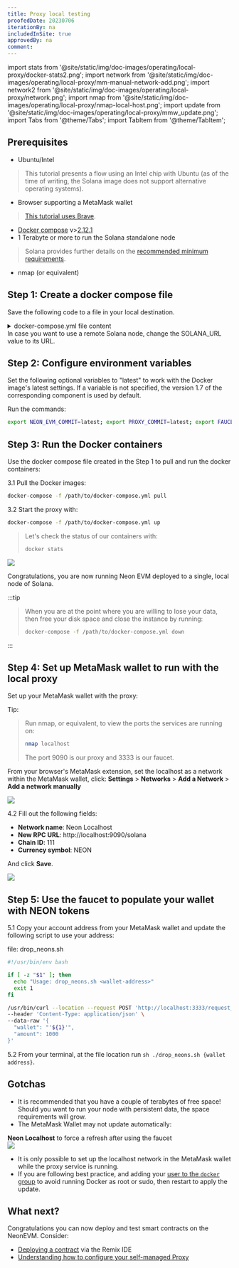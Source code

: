 ```yaml
---
title: Proxy local testing
proofedDate: 20230706
iterationBy: na
includedInSite: true
approvedBy: na
comment: 
---
```


import stats from '@site/static/img/doc-images/operating/local-proxy/docker-stats2.png';
import network from '@site/static/img/doc-images/operating/local-proxy/mm-manual-network-add.png';
import network2 from '@site/static/img/doc-images/operating/local-proxy/network.png';
import nmap from '@site/static/img/doc-images/operating/local-proxy/nmap-local-host.png'; 
import update from '@site/static/img/doc-images/operating/local-proxy/mmw_update.png'; 
import Tabs from '@theme/Tabs';
import TabItem from '@theme/TabItem';


## Prerequisites

- Ubuntu/Intel
> This tutorial presents a flow using an Intel chip with Ubuntu (as of the time of writing, the Solana image does not support alternative operating systems).
- Browser supporting a MetaMask wallet 
> [This tutorial uses Brave](https://brave.com/linux/).
- [Docker compose](https://docs.docker.com/compose/install/) v>[2.12.1](https://docs.docker.com/compose/release-notes/#2121)
- 1 Terabyte or more to run the Solana standalone node
> Solana provides further details on the [recommended minimum requirements](https://docs.solana.com/ru/running-validator/validator-reqs).
- nmap (or equivalent)


## Step 1: Create a docker compose file

<!-- Clone the Neon Proxy for Solana: https://github.com/neonlabsorg/proxy-model.py and change directory (`cd`) into the folder. -->
Save the following code to a file in your local destination.
<span style="padding-left: 20px; font-style: italic;"> 
<details>
<summary>docker-compose.yml file content</summary>

```YAML
version: "3"

services:
  solana:
    container_name: solana
    image: neonlabsorg/evm_loader:${NEON_EVM_COMMIT:-v1.7.2}
    environment:
      SOLANA_URL: http://solana:8899
      RUST_LOG: solana_runtime::system_instruction_processor=trace,solana_runtime::message_processor=debug,solana_bpf_loader=debug,solana_rbpf=debug
    hostname: solana
    expose:
      - "8899"
      - "9900"
      - "8900"
      - "8001"
      - "8001-8009/udp"
    networks:
      - net
    ports:
      - 8899:8899
      - 8900:8900
    healthcheck:
      # Must be available from outside (calling without -u causes premature result)
      test: [ CMD-SHELL, "./wait-for-neon.sh" ]
      interval: 5s
      timeout: 5s
      retries: 20
      start_period: 5s
    entrypoint: /opt/solana-run-neon.sh

  neon_test_invoke_program_loader:
    container_name: neon_test_invoke_program_loader
    image: neonlabsorg/neon_test_invoke_program:develop
    environment:
      SOLANA_URL: http://solana:8899
    networks:
      - net
    depends_on:
      solana:
        condition: service_healthy
    entrypoint: /opt/neon-test-invoke-program.sh

  postgres:
    container_name: postgres
    image: postgres:15.3
    command: postgres -c 'max_connections=1000'
    environment:
      POSTGRES_DB: neon-db
      POSTGRES_USER: neon-proxy
      POSTGRES_PASSWORD: neon-proxy-pass
    hostname: postgres
    healthcheck:
      test: [ CMD-SHELL, "pg_isready -h postgres -p 5432" ]
      interval: 3s
      timeout: 3s
      retries: 10
      start_period: 5s
    expose:
      - "5432"
    ports:
      - "5432"
    networks:
      - net

  dbcreation:
    container_name: dbcreation
    image: neonlabsorg/proxy:${PROXY_COMMIT:-v1.7.9}
    environment:
      SOLANA_URL: http://solana:8899
      POSTGRES_DB: neon-db
      POSTGRES_USER: neon-proxy
      POSTGRES_PASSWORD: neon-proxy-pass
      POSTGRES_HOST: postgres
    entrypoint: /bin/sh
    command: proxy/run-dbcreation.sh
    networks:
      - net
    depends_on:
      postgres:
        condition: service_healthy

  proxy:
    container_name: proxy
    image: neonlabsorg/proxy:${PROXY_COMMIT:-v1.7.9}
    environment:
      SOLANA_URL: http://solana:8899
      FAUCET_URL: http://faucet:3333
      PROXY_URL: http://proxy:9090/solana
      POSTGRES_DB: neon-db
      POSTGRES_USER: neon-proxy
      POSTGRES_PASSWORD: neon-proxy-pass
      POSTGRES_HOST: postgres
      NEON_CLI_DEBUG_LOG: "YES"
      FUZZ_FAIL_PCT: 0
      GATHER_STATISTICS: "YES"
      CONFIG: ci
      MIN_OPERATOR_BALANCE_TO_WARN: 4565760000 # = 913152000 * 5 (5 storage accounts) = 4.56576 SOL
      MIN_OPERATOR_BALANCE_TO_ERR: 913152000 # = solana rent 131072 (= Rent-exempt minimum: 0.913152 SOL) SOLs to create a storage
      PP_SOLANA_URL: ${CI_PP_SOLANA_URL:-https://api.devnet.solana.com}
      PYTH_MAPPING_ACCOUNT: ${CI_PYTH_MAPPING_ACCOUNT:-BmA9Z6FjioHJPpjT39QazZyhDRUdZy2ezwx4GiDdE2u2}
      GAS_PRICE_SLIPPAGE: 0.3
      ENABLE_PRIVATE_API: "NO"
      ALLOW_UNDERPRICED_TX_WITHOUT_CHAINID: "YES"
      LOG_FULL_OBJECT_INFO: "NO"
      EVM_LOADER: 53DfF883gyixYNXnM7s5xhdeyV8mVk9T4i2hGV9vG9io
      RUST_BACKTRACE: ${RUST_BACKTRACE:-0}
      COMMIT_LEVEL: "Confirmed"
      SOLANA_KEY_FOR_EVM_CONFIG: "BMp6gEnveANdvSvspESJUrNczuHz1GF5UQKjVLCkAZih"
    hostname: proxy
    depends_on:
      solana:
        condition: service_healthy
      dbcreation:
        condition: service_completed_successfully
    ports:
      - 9090:9090
      - 8881:8888
    expose:
      - "8888"
      - "9090"
    networks:
      - net
    entrypoint: proxy/run-test-proxy.sh
    healthcheck:
      test: [ CMD-SHELL, "/opt/health_check_proxy.sh" ]
      interval: 5s
      timeout: 3s
      retries: 20
      start_period: 5s

  faucet:
    container_name: faucet
    image: neonlabsorg/faucet:${FAUCET_COMMIT:-v1.7.x}
    environment:
      FAUCET_RPC_BIND: 0.0.0.0
      FAUCET_RPC_PORT: 3333
      FAUCET_WEB3_ENABLE: 'true'
      WEB3_RPC_URL: http://solana:8899
      WEB3_PRIVATE_KEY: 0x4deacb079b4714c38f39508aa8900039f2721ed8686835d43347ba9267da767b
      NEON_ERC20_TOKENS: '["0xB521b9F3484deF53545F276F1DAA50ef0Ca82E2d", "0x8a2a66CA0E5D491A001957edD45A6350bC76D708", "0x914782059DC42d4E590aeFCfdbF004B2EcBB9fAA", "0x7A7510b9b18241C788a7aAE8299D1fA6010D8128"]'
      NEON_ERC20_MAX_AMOUNT: 1000
      FAUCET_SOLANA_ENABLE: 'true'
      SOLANA_URL: http://solana:8899
      NEON_OPERATOR_KEYFILE: /root/.config/solana/id.json
      NEON_ETH_MAX_AMOUNT: 50000
      TEST_FAUCET_INIT_NEON_BALANCE: 100000000
      EVM_LOADER: 53DfF883gyixYNXnM7s5xhdeyV8mVk9T4i2hGV9vG9io
      NEON_TOKEN_MINT: HPsV9Deocecw3GeZv1FkAPNCBRfuVyfw9MMwjwRe1xaU
      NEON_TOKEN_MINT_DECIMALS: 9
      SOLANA_COMMITMENT: confirmed
      RUST_BACKTRACE: ${RUST_BACKTRACE:-0}
    hostname: faucet
    ports:
      - 3333:3333
    expose:
      - "3333"
    networks:
      - net
    entrypoint: ./run-test-faucet.sh
    depends_on:
      solana:
        condition: service_healthy

  indexer:
    container_name: indexer
    image: neonlabsorg/proxy:${PROXY_COMMIT:-v1.7.9}
    environment:
      SOLANA_URL: http://solana:8899
      POSTGRES_DB: neon-db
      POSTGRES_USER: neon-proxy
      POSTGRES_PASSWORD: neon-proxy-pass
      POSTGRES_HOST: postgres
      POSTGRES_TIMEOUT: 5
      GATHER_STATISTICS: "YES"
      LOG_FULL_OBJECT_INFO: "NO"
      CONFIG: ci
      EVM_LOADER: 53DfF883gyixYNXnM7s5xhdeyV8mVk9T4i2hGV9vG9io
      START_SLOT: latest
      REINDEX_START_SLOT: continue
    hostname: indexer
    depends_on:
      solana:
        condition: service_healthy
      dbcreation:
        condition: service_completed_successfully
    expose:
      - "8887"
    ports:
      - 8882:8888
    networks:
      - net
    entrypoint: proxy/run-indexer.sh

networks:
  net:
```
</details> </span>
In case you want to use a remote Solana node, change the SOLANA_URL value to its URL.

## Step 2: Configure environment variables

Set the following optional variables to "latest" to work with the Docker image's latest settings. If a variable is not specified, the version 1.7 of the corresponding component is used by default.

Run the commands: 

```bash
export NEON_EVM_COMMIT=latest; export PROXY_COMMIT=latest; export FAUCET_COMMIT=latest
```

## Step 3: Run the Docker containers 

Use the docker compose file created in the Step 1 to pull and run the docker containers:

3.1 Pull the Docker images:

```bash
docker-compose -f /path/to/docker-compose.yml pull
```

3.2 Start the proxy with:

```bash
docker-compose -f /path/to/docker-compose.yml up
```


<Tabs>
  <TabItem value="View" label="Code" default>

> Let's check the status of our containers with: 
> 
> ```bash
> docker stats
> ```
>

</TabItem>
<TabItem value="Retrieve" label="Outcome" default>
  
<div className='neon-img-box-300' style={{textAlign: 'center', width: 900, display: 'block', margin: 'auto'}}>
<img src={stats} />
</div>

</TabItem>
</Tabs>


Congratulations, you are now running Neon EVM deployed to a single, local node of Solana.

:::tip

> When you are at the point where you are willing to lose your data, then free your disk space and close the instance by running:
> ```bash
> docker-compose -f /path/to/docker-compose.yml down
> ```
:::

## Step 4: Set up MetaMask wallet to run with the local proxy

Set up your MetaMask wallet with the proxy:

Tip: 
> Run nmap, or equivalent, to view the ports the services are running on:
> 
> ```bash
> nmap localhost
> ```
> The port 9090 is our proxy and 3333 is our faucet.

<Tabs>
  <TabItem value="View" label="4.1" default>

From your browser's MetaMask extension, set the localhost as a network within the MetaMask wallet, click: **Settings** > **Networks** > **Add a Network** > **Add a network manually**

</TabItem>
<TabItem value="Retrieve" label="Show" default>

<div className='neon-img-box-600' style={{textAlign: 'center', width: 600, display: 'block', margin: 'auto'}}>
<img src={network} />
</div>
</TabItem>
</Tabs>


<Tabs>
  <TabItem value="View" label="4.2" default>

4.2 Fill out the following fields:
- **Network name**: Neon Localhost
- **New RPC URL**: http://localhost:9090/solana
- **Chain ID**: 111
- **Currency symbol**: NEON

And click **Save**.

</TabItem>
<TabItem value="Retrieve" label="Show" default>

<div className='neon-img-box-600' style={{textAlign: 'center', width: 600, display: 'block', margin: 'auto'}}>
<img src={network2} />  
</div>

</TabItem>
</Tabs>


## Step 5: Use the faucet to populate your wallet with NEON tokens

5.1 Copy your account address from your MetaMask wallet and update the following script to use your address:

<!-- Consider adding this .sh file to the proxy-model repo, why we going to leave our reader to create a file when we can provide it? -->

file: drop_neons.sh

```bash
#!/usr/bin/env bash

if [ -z "$1" ]; then
  echo "Usage: drop_neons.sh <wallet-address>"
  exit 1
fi

/usr/bin/curl --location --request POST 'http://localhost:3333/request_neon' \
--header 'Content-Type: application/json' \
--data-raw '{
  "wallet": "'${1}'",
  "amount": 1000
}'
```

5.2 From your terminal, at the file location run `sh ./drop_neons.sh {wallet address}`.

<!-- May be necessary to #chmod +x drop_neons.sh on this file -->


## Gotchas

- It is recommended that you have a couple of terabytes of free space! Should you want to run your node with persistent data, the space requirements will grow.
- The MetaMask Wallet may not update automatically:

<Tabs>
<TabItem value="View" label="Reselect " default>
<b>Neon Localhost</b> to force a refresh after using the faucet
</TabItem>
<TabItem value="Retrieve" label="Show" default>
<div className='neon-img-box-600' style={{textAlign: 'center', width: 600, display: 'block', margin: 'auto'}}>
<img src={update} />  
</div>
</TabItem>
</Tabs> 

- It is only possible to set up the localhost network in the MetaMask wallet while the proxy service is running.
- If you are following best practice, and adding your [user to the `docker` group](https://docs.docker.com/engine/install/linux-postinstall/) to avoid running Docker as root or sudo, then restart to apply the update.

<!-- I did this on docker-compose 1.29.2 no problem -->

## What next?

Congratulations you can now deploy and test smart contracts on the NeonEVM. Consider:
- [Deploying a contract](../developing/deploy_facilities/using_remix) via the Remix IDE
- [Understanding how to configure your self-managed Proxy](enhanced.md#configuration)



<!--

What follows is the original page content -- not deleting as there are hints at environment variables that should be supported


*This guide sets you up with a functional, running neon-proxy on your local machine with `docker-compose` in a matter of minutes with minimal user input required.* 

## Operator requirements

### Hardware requirements

|Component|Requirement                           |
|-----|:-----------------------------------------|
|Operating System | Linux (Ubuntu/CentOS recommended) |
|CPU | 8 vCPU |
|RAM | 16 GB |
|Storage | 500 GB |

### Software requirements

Make sure the following components are **installed** on your device prior to proceeding:
* [Docker Engine](https://docs.docker.com/engine/install/)
* [Docker Compose](https://docs.docker.com/compose/install/) > [v2.12.1](https://docs.docker.com/compose/release-notes/#2121)

## Install and run read-only proxy locally

This part consists of three components: `evm_loader`, `neon_test_invoke_program`, and `proxy`, each of which produces a Docker image of the same name.

### evm_loader

1. Clone the neon-evm GitHub repository
```bash
git clone https://github.com/neonlabsorg/neon-evm.git
```

2. Change directory into the neon-evm repository
```bash
cd neon-evm
```

3. Check out the v0.14.x Git branch
```bash
git checkout v0.14.x
```

4. Update the Git submodule 
```bash
git submodule update --init
```

5. Export Solana-specific environment variables
```bash
export SOLANA_REVISION=v1.11.10
export SOLANA_IMAGE=solanalabs/solana:v1.11.10
export REVISION=v0.14.1
```

6. Build the evm_loader Docker image
```bash
docker build --build-arg SOLANA_REVISION=$SOLANA_REVISION --build-arg SOLANA_IMAGE=$SOLANA_IMAGE --build-arg REVISION=$REVISION --tag neonlabsorg/evm_loader:v0.14.1 .
```

:::info
You can safely ignore errors like the following:
> ```Error: Function _ZN8evm_core15primitive_types4U51215overflowing_pow17hb39293b73e96c896E Stack offset of 4312 exceeded max offset of 4096 by 216 bytes, please minimize large stack variables```
:::


### neon_test_invoke_program
1. Clone the neon-test-invoke-program GitHub repository
```bash
git clone https://github.com/neonlabsorg/neon-test-invoke-program.git
```

2. Change directory into the neon-test-invoke-program repository
```bash
cd neon-test-invoke-program
```

3. Build the neon_test_invoke_program Docker image
```bash
docker build --tag neonlabsorg/neon_test_invoke_program:develop .
```

### proxy

1. Clone the proxy-model.py GitHub repository
```bash
git clone https://github.com/neonlabsorg/proxy-model.py.git
```

2. Change directory into the proxy-model.py repository
```bash
cd proxy-model.py
```

3. Export Neon proxy environment variables
```bash
export NEON_EVM_COMMIT=v0.14.1
export PROXY_REVISION=v0.14.5
export PROXY_LOG_CFG=log_cfg.json
```

4. Build the proxy Docker image
```bash
docker build --build-arg NEON_EVM_COMMIT=$NEON_EVM_COMMIT --build-arg PROXY_REVISION=$PROXY_REVISION --build-arg PROXY_LOG_CFG=$PROXY_LOG_CFG --tag neonlabsorg/proxy:v0.14.5 .
```

### Run Proxy in read-only mode
With the required Docker images built, you can now run `docker-compose` with `sudo` to run the proxy in read-only mode
```bash
sudo SOLANA_URL="https://api.devnet.solana.com" REVISION="v0.14.5" docker-compose -f docker-compose-operator-ro.yaml up -d
```
where:

* `SOLANA_URL` is your RPC endpoint of choice.
* `REVISION` is the version of choice or `"stable"` to use the stable version

<!-- retired to retire linked page
 and can be found in {the RPC endpoints table}(/docs/clusters/neon_proxy_rpc_endpoints.md)
* `REVISION` is the version of choice or `"stable"` to use the stable version -->

<!-- ### Database
The Docker Composer will use your local disk as storage for the proxy's PostgreSQL database:
```yaml
volumes:
    - db:/var/lib/postgresql/data
```

The `db` scheme is related to local driver from the Docker daemon:
```yaml
volumes:
  db:
    driver: local
```

### Environment variables
Some container environments need attention for production, such as:

```yaml
POSTGRES_DB: neon-db
POSTGRES_USER: neon-proxy
POSTGRES_PASSWORD: neon-proxy-pass
POSTGRES_HOST: postgres
```

For read-only mode,   ``` ENABLE_SEND_TX_API: "NO" ``` should stay as "NO" for correct usage. This is how application works without operator-keys.

#### PYTH_MAPPING_ACCOUNT

The `PYTH_MAPPING_ACCOUNT` environment variable follow the current structure from [the Pyth Network documentation](https://pyth.network/developers/accounts). For Neon's networks, its respective values are:

|Network|`PYTH_MAPPING_ACCOUNT`                           |
|-----|:-----------------------------------------|
|Devnet | BmA9Z6FjioHJPpjT39QazZyhDRUdZy2ezwx4GiDdE2u2 |
|Testnet | AFmdnt9ng1uVxqCmqwQJDAYC5cKTkw8gJKSM5PnzuF6z |
|mainnet-beta | AHtgzX45WTKfkPG53L6WYhGEXwQkN1BVknET3sVsLL8J |

#### EVM_LOADER

The `EVM_LOADER` environment variable's values are:

|Network|`EVM_LOADER`                         |
|-----|:-----------------------------------------|
|Devnet | eeLSJgWzzxrqKv1UxtRVVH8FX3qCQWUs9QuAjJpETGU |
|Testnet | eeLSJgWzzxrqKv1UxtRVVH8FX3qCQWUs9QuAjJpETGU |

### Execute the install script and monitor logs

Run the install script
```bash
./install.sh
```

In another terminal, check your containers' logs
```bash
$ docker logs -f proxy --tail 10
2022-11-25 12:07:19.294 I run-proxy.sh:3 1 Proxy:StartScript {} Start Proxy service
2022-11-25 12:07:19.296 I run-proxy.sh:5 1 Proxy:StartScript {} Init environment set
Config File: /root/.config/solana/cli/config.yml
RPC URL: https://api.devnet.solana.com 
WebSocket URL: ws:https://api.devnet.solana.com
Keypair Path: /root/.config/solana/id.json 
Commitment: confirmed 
2022-11-25 12:07:19.303 I run-proxy.sh:7 1 Proxy:StartScript {} run-proxy
```

Voila, the endpoint [http://127.0.0.1:9090/solana](http://127.0.0.1:9090/solana) can be now accessed with your local MetaMask for testing purposes.

-->
